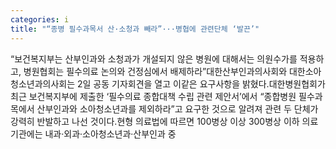 ```yaml
---
categories: i
title: "“종병 필수과목서 산·소청과 빼라”···병협에 관련단체 ‘발끈’"
---
```

“보건복지부는 산부인과와 소청과가 개설되지 않은 병원에 대해서는 의원수가를 적용하고, 병원협회는 필수의료 논의와 건정심에서 배제하라”대한산부인과의사회와 대한소아청소년과의사회는 2일 공동 기자회견을 열고 이같은 요구사항을 밝혔다.대한병원협회가 최근 보건복지부에 제출한 ‘필수의료 종합대책 수립 관련 제안서’에서 “종합병원 필수과목에서 산부인과와 소아청소년과를 제외하라”고 요구한 것으로 알려져 관련 두 단체가 강력히 반발하고 나선 것이다.현형 의료법에 따르면 100병상 이상 300병상 이하 의료기관에는 내과·외과·소아청소년과·산부인과 중